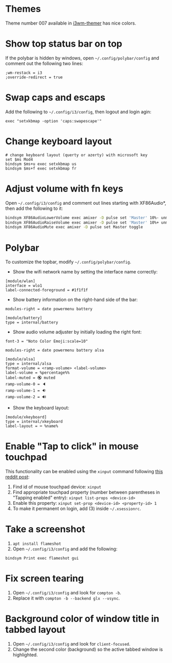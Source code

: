 # Themes
Theme number 007 available in [i3wm-themer](https://github.com/unix121/i3wm-themer) has nice colors.

# Show top status bar on top
If the polybar is hidden by windows, open `~/.config/polybar/config` and comment out the following two lines:

```
;wm-restack = i3
;override-redirect = true
```

# Swap caps and escaps
Add the following to `~/.config/i3/config`, then logout and login agin:

```
exec "setxkbmap -option 'caps:swapescape'"
```

# Change keyboard layout
```
# change keyboard layout (querty or azerty) with microsoft key
set $ms Mod4
bindsym $ms+u exec setxkbmap us
bindsym $ms+f exec setxkbmap fr
```

# Adjust volume with fn keys
Open `~/.config/i3/config` and comment out lines starting with XF86Audio\*, then add the following to it:

```bash
bindsym XF86AudioLowerVolume exec amixer -D pulse set 'Master' 10%- unmute
bindsym XF86AudioRaiseVolume exec amixer -D pulse set 'Master' 10%+ unmute
bindsym XF86AudioMute exec amixer -D pulse set Master toggle
```

# Polybar
To customize the topbar, modify `~/.config/polybar/config`.

- Show the wifi network name by setting the interface name correctly:

```
[module/wlan]
interface = wlo1
label-connected-foreground = #1f1f1f
```

- Show battery information on the right-hand side of the bar:

```
modules-right = date powermenu battery

[module/battery]
type = internal/battery
```

- Show audio volume adjuster by initially loading the right font:

```
font-3 = "Noto Color Emoji:scale=10"

modules-right = date powermenu battery alsa

[module/alsa]
type = internal/alsa
format-volume = <ramp-volume> <label-volume>
label-volume = %percentage%%
label-muted = 🔇 muted
ramp-volume-0 = 🔈
ramp-volume-1 = 🔉
ramp-volume-2 = 🔊
```

- Show the keyboard layout:

```
[module/xkeyboard]
type = internal/xkeyboard
label-layout = ⌨ %name%
```

# Enable "Tap to click" in mouse touchpad
This functionality can be enabled using the `xinput` command following [this reddit post][reddit-touchpad]:

1. Find id of mouse touchpad device: `xinput`
2. Find appropriate touchpad property (number between parentheses in "Tapping enabled" entry): `xinput list-props <device-id>`
3. Enable this property: `xinput set-prop <device-id> <property-id> 1`
4. To make it permanent on login, add (3) inside `~/.xsessionrc`.

[reddit-touchpad]: https://www.reddit.com/r/i3wm/comments/516e8c/tap_to_click_touchpad/d79onal?utm_source=share&utm_medium=web2x&context=3

# Take a screenshot
1. `apt install flameshot`
2. Open `~/.config/i3/config` and add the following:

```
bindsym Print exec flameshot gui
```

# Fix screen tearing
1. Open `~/.config/i3/config` and look for `compton -b`.
2. Replace it with `compton -b --backend glx --vsync`.

# Background color of window title in tabbed layout
1. Open `~/.config/i3/config` and look for `client-focused`.
2. Change the second color (background) so the active tabbed window is highlighted.
